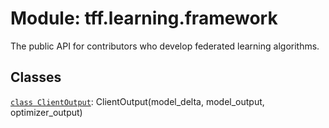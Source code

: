 <div itemscope itemtype="http://developers.google.com/ReferenceObject">
<meta itemprop="name" content="tff.learning.framework" />
<meta itemprop="path" content="Stable" />
</div>

# Module: tff.learning.framework

The public API for contributors who develop federated learning algorithms.

## Classes

[`class ClientOutput`](../../tff/learning/framework/ClientOutput.md): ClientOutput(model_delta, model_output, optimizer_output)

